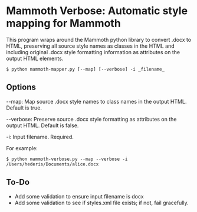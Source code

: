 # Mammoth Verbose: Automatic style mapping for Mammoth

This program wraps around the Mammoth python library to convert .docx to HTML, preserving all source style names as classes in the HTML and including original .docx style formatting information as attributes on the output HTML elements.

```
$ python mammoth-mapper.py [--map] [--verbose] -i _filename_
```

## Options

--map: Map source .docx style names to class names in the output HTML. Default is true.

--verbose: Preserve source .docx style formatting as attributes on the output HTML. Default is false.

-i: Input filename. Required.

For example:

```
$ python mammoth-verbose.py --map --verbose -i /Users/hederis/Documents/alice.docx
```

## To-Do

* Add some validation to ensure input filename is docx
* Add some validation to see if styles.xml file exists; if not, fail gracefully.